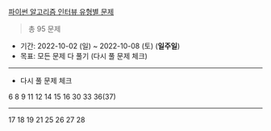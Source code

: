 [파이썬 알고리즘 인터뷰 유형별 문제](https://github.com/onlybooks/algorithm-interview)

> 총 95 문제
- 기간: 2022-10-02 (일) ~ 2022-10-08 (토) (**일주일**)
- 목표: 모든 문제 다 풀기 (다시 풀 문제 체크)

<hr>

- 다시 풀 문제 체크

6 8 9 11 12 14 15 16 30 33 36(37)

<hr>
17 18 19 21 25 26 27 28
